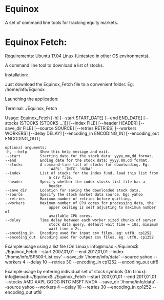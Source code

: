 # Equinox
A set of command line tools for tracking equity markets.

# Equinox Fetch:

Requirements: Ubuntu 17.04 Linux (Untested in other OS environments).

A command line tool to download a list of stocks.

Installation:

Just download the Equinox_Fetch file to a convenient folder. Eg: /home/info/Equinox

Launching the application: 

Terminal: ./Equinox_Fetch

Usage: Equinox_Fetch [-h] [--start START_DATE] [--end END_DATE]
                     [--stocks [STOCKS [STOCKS ...]]] [--index FILE]
                     [--header HEADER] [--save_dir FILE] [--source SOURCE]
                     [--retries RETRIES] [--workers WORKERS] [--delay DELAY]
                     [--encoding_in ENCODING_IN] [--encoding_out ENCODING_OUT]

	optional arguments:
  	-h, --help      Show this help message and exit.
  	--start         Starting date for the stock data: yyyy,mm,dd format.
  	--end           Ending date for the stock data: yyyy,mm,dd format.
  	--stocks        A command-line list of stocks for downloading. Eg:
                        'AAPL' 'INTC' 'NVDA'
  	--index         List of stocks for the index fund, load this list from
                        a csv file.
  	--header        Specify whether the index stocks list file has a
                        header.
  	--save_dir      Location for saving the downloaded stock data.
  	--source        Specify the stock market data source. Eg: yahoo
  	--retries       Maximum number of retries before quitting.
  	--workers       Maximum number of CPU cores for processing data, the
                        upper ceiling is self adjusting to maximum number of
                        available CPU cores.
  	--delay         Time delay between each worker sized chunks of server
                        stock data query, default wait time = 10s, minimum
                        wait time = 2s.
  	--encoding_in   Encoding used for input csv files. eg: utf8, cp1252
  	--encoding_out  Encoding used for output csv files. eg: utf8, cp1252

Example usage using a list file (On Linux): info@moad:~/Equinox$ ./Equinox_Fetch --start 2007,01,01 --end 2017,01,01 --index '/home/info/SP500-List.csv' --save_dir '/home/info/data' --source yahoo --workers 4 --delay 10 --retries 30 --encoding_in cp1252 --encoding_out utf8

Example usage by entering individual set of stock symbols (On Linux): info@moad:~/Equinox$ ./Equinox_Fetch --start 2007,01,01 --end 2017,01,01 --stocks AMD AAPL GOOG INTC MSFT NVDA --save_dir '/home/info/data' --source yahoo --workers 4 --delay 10 --retries 30 --encoding_in cp1252 --encoding_out utf8